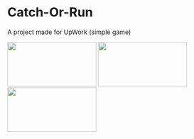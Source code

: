 # Catch-Or-Run
A project made for UpWork (simple game)

<img src="https://user-images.githubusercontent.com/90668354/218534996-d01aa37b-10ae-48b3-b9be-967ce8b10a45.png" width="200" height="100"> <img src="https://user-images.githubusercontent.com/90668354/218537765-e214e29c-4401-4dcc-9692-754e79de7703.png" width="200" height="100"> <img src="https://user-images.githubusercontent.com/90668354/218537994-15082ccb-7987-4a50-accc-ad6cdd0ce451.png" width="200" height="100">

